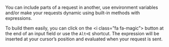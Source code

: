 You can include parts of a request in another, use environment variables and/or make your requests dynamic using built-in methods with expressions.

To build them easily, you can click on the <i class=”fa fa-magic”></i> button at the end of an input field or use the `Alt+E` shortcut. The expression will be inserted at your cursor’s position and evaluated when your request is sent.
